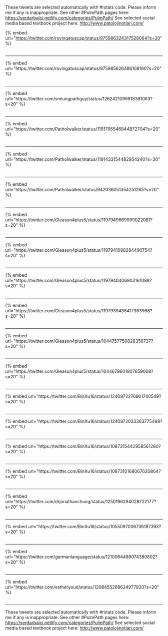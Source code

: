 

These tweets are selected automatically with #rstats code. Please inform me if any is inappropriate.
See other #PulmPath pages here: https://serdarbalci.netlify.com/categories/PulmPath/ 
See selected social media based textbook project here: http://www.patolojinotlari.com/

{% embed url="https://twitter.com/rovingatuscap/status/975986324317528064?s=20" %}<br>
<br>
<hr>
{% embed url="https://twitter.com/rovingatuscap/status/975985626486108160?s=20" %}<br>
<br>
<hr>
{% embed url="https://twitter.com/smlungpathguy/status/1262421099918381063?s=20" %}<br>
<br>
<hr>
{% embed url="https://twitter.com/Patholwalker/status/1191795546844872704?s=20" %}<br>
<br>
<hr>
{% embed url="https://twitter.com/Patholwalker/status/1191433154482954240?s=20" %}<br>
<br>
<hr>
{% embed url="https://twitter.com/Patholwalker/status/942036051354251265?s=20" %}<br>
<br>
<hr>
{% embed url="https://twitter.com/Gleason4plus5/status/1197949669999022081?s=20" %}<br>
<br>
<hr>
{% embed url="https://twitter.com/Gleason4plus5/status/1197941098284490754?s=20" %}<br>
<br>
<hr>
{% embed url="https://twitter.com/Gleason4plus5/status/1197940406803161088?s=20" %}<br>
<br>
<hr>
{% embed url="https://twitter.com/Gleason4plus5/status/1197939436417363968?s=20" %}<br>
<br>
<hr>
{% embed url="https://twitter.com/Gleason4plus5/status/1044757750826356737?s=20" %}<br>
<br>
<hr>
{% embed url="https://twitter.com/Gleason4plus5/status/1044679601807659008?s=20" %}<br>
<br>
<hr>
{% embed url="https://twitter.com/BinXu16/status/1240972276901740549?s=20" %}<br>
<br>
<hr>
{% embed url="https://twitter.com/BinXu16/status/1240972033363775488?s=20" %}<br>
<br>
<hr>
{% embed url="https://twitter.com/BinXu16/status/1087315442958561280?s=20" %}<br>
<br>
<hr>
{% embed url="https://twitter.com/BinXu16/status/1087310168067620864?s=20" %}<br>
<br>
<hr>
{% embed url="https://twitter.com/drjonathanchung/status/1250196294028722177?s=20" %}<br>
<br>
<hr>
{% embed url="https://twitter.com/BinXu16/status/1055097006736187393?s=20" %}<br>
<br>
<hr>
{% embed url="https://twitter.com/germanlanguage/status/1210064489074380802?s=20" %}<br>
<br>
<hr>
{% embed url="https://twitter.com/estheryoud/status/1208455268624977920?s=20" %}<br>
<br>
<hr>


These tweets are selected automatically with #rstats code. Please inform me if any is inappropriate.
See other #PulmPath pages here: https://serdarbalci.netlify.com/categories/PulmPath/ 
See selected social media based textbook project here: http://www.patolojinotlari.com/
